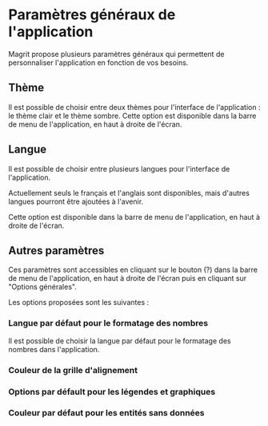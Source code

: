 # Paramètres généraux de l'application

Magrit propose plusieurs paramètres généraux qui permettent de personnaliser l'application en fonction de vos besoins.

## Thème

Il est possible de choisir entre deux thèmes pour l'interface de l'application : le thème clair et le thème sombre.
Cette option est disponible dans la barre de menu de l'application, en haut à droite de l'écran.

## Langue

Il est possible de choisir entre plusieurs langues pour l'interface de l'application.

Actuellement seuls le français et l'anglais sont disponibles, mais d'autres langues pourront être ajoutées à l'avenir.

Cette option est disponible dans la barre de menu de l'application, en haut à droite de l'écran.

## Autres paramètres

Ces paramètres sont accessibles en cliquant sur le bouton (?) dans la barre de menu de l'application, en haut à droite de l'écran
puis en cliquant sur "Options générales".

Les options proposées sont les suivantes :

### Langue par défaut pour le formatage des nombres

Il est possible de choisir la langue par défaut pour le formatage des nombres dans l'application.

### Couleur de la grille d'alignement

### Options par défault pour les légendes et graphiques

### Couleur par défaut pour les entités sans données
